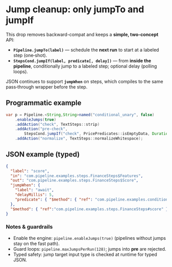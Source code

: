 # Jump cleanup: only **jumpTo** and **jumpIf**

This drop removes backward-compat and keeps a **simple, two-concept** API:

- **`Pipeline.jumpTo(label)`** — schedule the **next run** to start at a labeled step (one‑shot).
- **`StepsCond.jumpIf(label, predicate[, delay])`** — from **inside the pipeline**,
  conditionally jump to a labeled step; optional delay (polling loops).

JSON continues to support **`jumpWhen`** on steps, which compiles to the same pass‑through wrapper
before the step.

## Programmatic example
```java
var p = Pipeline.<String,String>named("conditional_unary", false)
    .enableJumps(true)
    .addAction("check", TextSteps::strip)
    .addAction("pre-check",
        StepsCond.jumpIf("check", PricePredicates::isEmptyData, Duration.ofMillis(10)))
    .addAction("normalize", TextSteps::normalizeWhitespace);
```

## JSON example (typed)
```json
{
  "label": "score",
  "in": "com.pipeline.examples.steps.FinanceSteps$Features",
  "out": "com.pipeline.examples.steps.FinanceSteps$Score",
  "jumpWhen": {
    "label": "await",
    "delayMillis": 5,
    "predicate": { "$method": { "ref": "com.pipeline.examples.conditions.TypedPredicates#needsAwait" } }
  },
  "$method": { "ref":"com.pipeline.examples.steps.FinanceSteps#score" }
}
```

### Notes & guardrails
- Enable the engine: `pipeline.enableJumps(true)` (pipelines without jumps stay on the fast path).
- Guard loops: `pipeline.maxJumpsPerRun(128)`; jumps into **pre** are rejected.
- Typed safety: jump target input type is checked at runtime for typed JSON.
